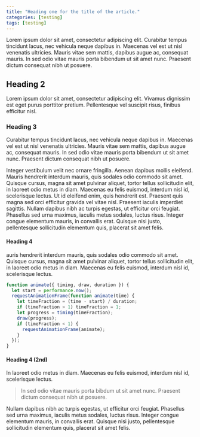 ```yaml
---
title: "Heading one for the title of the article."
categories: [testing]
tags: [testing]
---
```


Lorem ipsum dolor sit amet, consectetur adipiscing elit. Curabitur tempus tincidunt lacus, nec vehicula neque dapibus in. Maecenas vel est ut nisl venenatis ultricies. Mauris vitae sem mattis, dapibus augue ac, consequat mauris. In sed odio vitae mauris porta bibendum ut sit amet nunc. Praesent dictum consequat nibh ut posuere.

## Heading 2

Lorem ipsum dolor sit amet, consectetur adipiscing elit. Vivamus dignissim est eget purus porttitor pretium. Pellentesque vel suscipit risus, finibus efficitur nisl.

### Heading 3

Curabitur tempus tincidunt lacus, nec vehicula neque dapibus in. Maecenas vel est ut nisl venenatis ultricies. Mauris vitae sem mattis, dapibus augue ac, consequat mauris. In sed odio vitae mauris porta bibendum ut sit amet nunc. Praesent dictum consequat nibh ut posuere.

Integer vestibulum velit nec ornare fringilla. Aenean dapibus mollis eleifend. Mauris hendrerit interdum mauris, quis sodales odio commodo sit amet. Quisque cursus, magna sit amet pulvinar aliquet, tortor tellus sollicitudin elit, in laoreet odio metus in diam. Maecenas eu felis euismod, interdum nisl id, scelerisque lectus. Ut id eleifend enim, quis hendrerit est. Praesent quis magna sed orci efficitur gravida vel vitae nisl. Praesent iaculis imperdiet sagittis. Nullam dapibus nibh ac turpis egestas, ut efficitur orci feugiat. Phasellus sed urna maximus, iaculis metus sodales, luctus risus. Integer congue elementum mauris, in convallis erat. Quisque nisi justo, pellentesque sollicitudin elementum quis, placerat sit amet felis.

#### Heading 4

auris hendrerit interdum mauris, quis sodales odio commodo sit amet. Quisque cursus, magna sit amet pulvinar aliquet, tortor tellus sollicitudin elit, in laoreet odio metus in diam. Maecenas eu felis euismod, interdum nisl id, scelerisque lectus.

```javascript
function animate({ timing, draw, duration }) {
  let start = performance.now();
  requestAnimationFrame(function animate(time) {
    let timeFraction = (time - start) / duration;
    if (timeFraction > 1) timeFraction = 1;
    let progress = timing(timeFraction);
    draw(progress);
    if (timeFraction < 1) {
      requestAnimationFrame(animate);
    }
  });
}
```

#### Heading 4 (2nd)

In laoreet odio metus in diam. Maecenas eu felis euismod, interdum nisl id, scelerisque lectus.

> In sed odio vitae mauris porta bibdum ut sit amet nunc. Praesent dictum consequat nibh ut posuere.

Nullam dapibus nibh ac turpis egestas, ut efficitur orci feugiat. Phasellus sed urna maximus, iaculis metus sodales, luctus risus. Integer congue elementum mauris, in convallis erat. Quisque nisi justo, pellentesque sollicitudin elementum quis, placerat sit amet felis.
